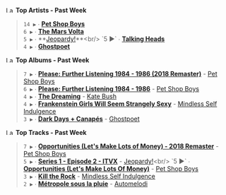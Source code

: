 <!--START_LASTFM_ARTISTS:{"period": "7day", "rows": 5}-->
<a href="https://last.fm" target="_blank"><img src="https://user-images.githubusercontent.com/17434202/215290617-e793598d-d7c9-428f-9975-156db1ba89cc.svg" alt="Last.fm Logo" width="18" height="13"/></a> **Top Artists - Past Week**

> `14 ▶️` ∙ **[Pet Shop Boys](https://www.last.fm/music/Pet+Shop+Boys)**<br/>
> `6 ▶️` ∙ **[The Mars Volta](https://www.last.fm/music/The+Mars+Volta)**<br/>
> `5 ▶️` ∙ **[Jeopardy!](https://www.last.fm/music/Jeopardy!)**<br/>
> `5 ▶️` ∙ **[Talking Heads](https://www.last.fm/music/Talking+Heads)**<br/>
> `4 ▶️` ∙ **[Ghostpoet](https://www.last.fm/music/Ghostpoet)**<br/>
<!--END_LASTFM_ARTISTS-->

<!--START_LASTFM_ALBUMS:{"period": "7day", "rows": 5}-->
<a href="https://last.fm" target="_blank"><img src="https://user-images.githubusercontent.com/17434202/215290617-e793598d-d7c9-428f-9975-156db1ba89cc.svg" alt="Last.fm Logo" width="18" height="13"/></a> **Top Albums - Past Week**

> `7 ▶️` ∙ **[Please: Further Listening 1984 - 1986 (2018 Remaster)](https://www.last.fm/music/Pet+Shop+Boys/Please:+Further+Listening+1984+-+1986+(2018+Remaster))** - [Pet Shop Boys](https://www.last.fm/music/Pet+Shop+Boys)<br/>
> `6 ▶️` ∙ **[Please: Further Listening 1984 - 1986](https://www.last.fm/music/Pet+Shop+Boys/Please:+Further+Listening+1984+-+1986)** - [Pet Shop Boys](https://www.last.fm/music/Pet+Shop+Boys)<br/>
> `4 ▶️` ∙ **[The Dreaming](https://www.last.fm/music/Kate+Bush/The+Dreaming)** - [Kate Bush](https://www.last.fm/music/Kate+Bush)<br/>
> `4 ▶️` ∙ **[Frankenstein Girls Will Seem Strangely Sexy](https://www.last.fm/music/Mindless+Self+Indulgence/Frankenstein+Girls+Will+Seem+Strangely+Sexy)** - [Mindless Self Indulgence](https://www.last.fm/music/Mindless+Self+Indulgence)<br/>
> `3 ▶️` ∙ **[Dark Days + Canapés](https://www.last.fm/music/Ghostpoet/Dark+Days+%252B+Canap%C3%A9s)** - [Ghostpoet](https://www.last.fm/music/Ghostpoet)<br/>
<!--END_LASTFM_ALBUMS-->

<!--START_LASTFM_TRACKS:{"period": "7day", "rows": 5}-->
<a href="https://last.fm" target="_blank"><img src="https://user-images.githubusercontent.com/17434202/215290617-e793598d-d7c9-428f-9975-156db1ba89cc.svg" alt="Last.fm Logo" width="18" height="13"/></a> **Top Tracks - Past Week**

> `7 ▶️` ∙ **[Opportunities (Let's Make Lots of Money) - 2018 Remaster](https://www.last.fm/music/Pet+Shop+Boys/_/Opportunities+(Let%27s+Make+Lots+of+Money)+-+2018+Remaster)** - [Pet Shop Boys](https://www.last.fm/music/Pet+Shop+Boys)<br/>
> `5 ▶️` ∙ **[Series 1 - Episode 2 - ITVX](https://www.last.fm/music/Jeopardy!/_/Series+1+-+Episode+2+-+ITVX)** - [Jeopardy!](https://www.last.fm/music/Jeopardy!)<br/>
> `5 ▶️` ∙ **[Opportunities (Let's Make Lots Of Money)](https://www.last.fm/music/Pet+Shop+Boys/_/Opportunities+(Let%27s+Make+Lots+Of+Money))** - [Pet Shop Boys](https://www.last.fm/music/Pet+Shop+Boys)<br/>
> `3 ▶️` ∙ **[Kill the Rock](https://www.last.fm/music/Mindless+Self+Indulgence/_/Kill+the+Rock)** - [Mindless Self Indulgence](https://www.last.fm/music/Mindless+Self+Indulgence)<br/>
> `2 ▶️` ∙ **[Métropole sous la pluie](https://www.last.fm/music/Automelodi/_/M%C3%A9tropole+sous+la+pluie)** - [Automelodi](https://www.last.fm/music/Automelodi)<br/>
<!--END_LASTFM_TRACKS-->
